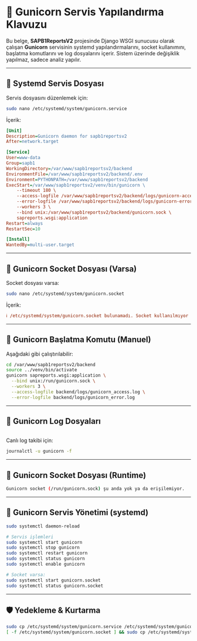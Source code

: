 # 🐉 Gunicorn Servis Yapılandırma Klavuzu

Bu belge, **SAPB1ReportsV2** projesinde Django WSGI sunucusu olarak çalışan **Gunicorn** servisinin systemd yapılandırmalarını, socket kullanımını, başlatma komutlarını ve log dosyalarını içerir. Sistem üzerinde değişiklik yapılmaz, sadece analiz yapılır.

---

## 🧾 Systemd Servis Dosyası

Servis dosyasını düzenlemek için:
```bash
sudo nano /etc/systemd/system/gunicorn.service
```

İçerik:
```ini
[Unit]
Description=Gunicorn daemon for sapb1reportsv2
After=network.target

[Service]
User=www-data
Group=sapb1
WorkingDirectory=/var/www/sapb1reportsv2/backend
EnvironmentFile=/var/www/sapb1reportsv2/backend/.env
Environment=PYTHONPATH=/var/www/sapb1reportsv2/backend
ExecStart=/var/www/sapb1reportsv2/venv/bin/gunicorn \
    --timeout 180 \
    --access-logfile /var/www/sapb1reportsv2/backend/logs/gunicorn-access.log \
    --error-logfile /var/www/sapb1reportsv2/backend/logs/gunicorn-error.log \
    --workers 3 \
    --bind unix:/var/www/sapb1reportsv2/backend/gunicorn.sock \
    sapreports.wsgi:application
Restart=always
RestartSec=10

[Install]
WantedBy=multi-user.target
```

---

## 🔌 Gunicorn Socket Dosyası (Varsa)

Socket dosyası varsa:
```bash
sudo nano /etc/systemd/system/gunicorn.socket
```

İçerik:
```ini
ℹ️ /etc/systemd/system/gunicorn.socket bulunamadı. Socket kullanılmıyor olabilir.
```

---

## 🧠 Gunicorn Başlatma Komutu (Manuel)

Aşağıdaki gibi çalıştırılabilir:

```bash
cd /var/www/sapb1reportsv2/backend
source ../venv/bin/activate
gunicorn sapreports.wsgi:application \
  --bind unix:/run/gunicorn.sock \
  --workers 3 \
  --access-logfile backend/logs/gunicorn_access.log \
  --error-logfile backend/logs/gunicorn_error.log
```

---

## 📝 Gunicorn Log Dosyaları

```bash

```

Canlı log takibi için:
```bash
journalctl -u gunicorn -f
```

---

## 📂 Gunicorn Socket Dosyası (Runtime)

```bash
Gunicorn socket (/run/gunicorn.sock) şu anda yok ya da erişilemiyor.
```

---

## 🔧 Gunicorn Servis Yönetimi (systemd)

```bash
sudo systemctl daemon-reload

# Servis işlemleri
sudo systemctl start gunicorn
sudo systemctl stop gunicorn
sudo systemctl restart gunicorn
sudo systemctl status gunicorn
sudo systemctl enable gunicorn

# Socket varsa:
sudo systemctl start gunicorn.socket
sudo systemctl status gunicorn.socket
```

---

## 🛡️ Yedekleme & Kurtarma

```bash
sudo cp /etc/systemd/system/gunicorn.service /etc/systemd/system/gunicorn.service.bak
[ -f /etc/systemd/system/gunicorn.socket ] && sudo cp /etc/systemd/system/gunicorn.socket /etc/systemd/system/gunicorn.socket.bak
```

